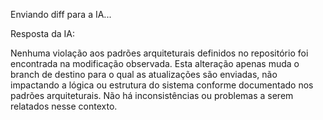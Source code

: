 Enviando diff para a IA...

Resposta da IA:

Nenhuma violação aos padrões arquiteturais definidos no repositório foi encontrada na modificação observada. Esta alteração apenas muda o branch de destino para o qual as atualizações são enviadas, não impactando a lógica ou estrutura do sistema conforme documentado nos padrões arquiteturais. Não há inconsistências ou problemas a serem relatados nesse contexto.
